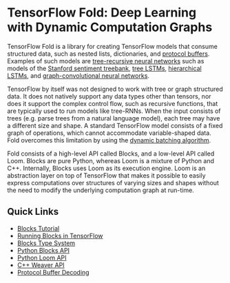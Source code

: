 # TensorFlow Fold: Deep Learning with Dynamic Computation Graphs

TensorFlow Fold is a library for creating TensorFlow models that consume
structured data, such as nested lists, dictionaries,
and
[protocol buffers](https://developers.google.com/protocol-buffers/). Examples of
such models
are
[tree-recursive neural networks](https://en.wikipedia.org/wiki/Recursive_neural_network)
such as models of the
[Stanford sentiment treebank](http://nlp.stanford.edu/sentiment/index.html),
[tree LSTMs](https://arxiv.org/pdf/1503.00075.pdf),
[hierarchical LSTMs](https://arxiv.org/pdf/1506.01057v2.pdf), and
[graph-convolutional neural networks](https://arxiv.org/pdf/1603.00856v3.pdf).

TensorFlow by itself was not designed to work with tree or graph structured
data.  It does not natively support any data types other than tensors, nor does
it support the complex control flow, such as recursive functions, that are
typically used to run models like tree-RNNs.  When the input consists of trees
(e.g. parse trees from a natural language model), each tree may have a different
size and shape.  A standard TensorFlow model consists of a fixed graph of
operations, which cannot accommodate variable-shaped data.  Fold overcomes this
limitation by using
the [dynamic batching algorithm](https://openreview.net/pdf?id=ryrGawqex).

Fold consists of a high-level API called Blocks, and a low-level API called
Loom. Blocks are pure Python, whereas Loom is a mixture of Python and
C++. Internally, Blocks uses Loom as its execution engine. Loom is an
abstraction layer on top of TensorFlow that makes it possible to easily express
computations over structures of varying sizes and shapes without the need to
modify the underlying computation graph at run-time.

## Quick Links

* [Blocks Tutorial](blocks.md)
* [Running Blocks in TensorFlow](running.md)
* [Blocks Type System](types.md)
* [Python Blocks API](py/td.md)
* [Python Loom API](py/loom.md)
* [C++ Weaver API](cc/index.md)
* [Protocol Buffer Decoding](proto.md)
